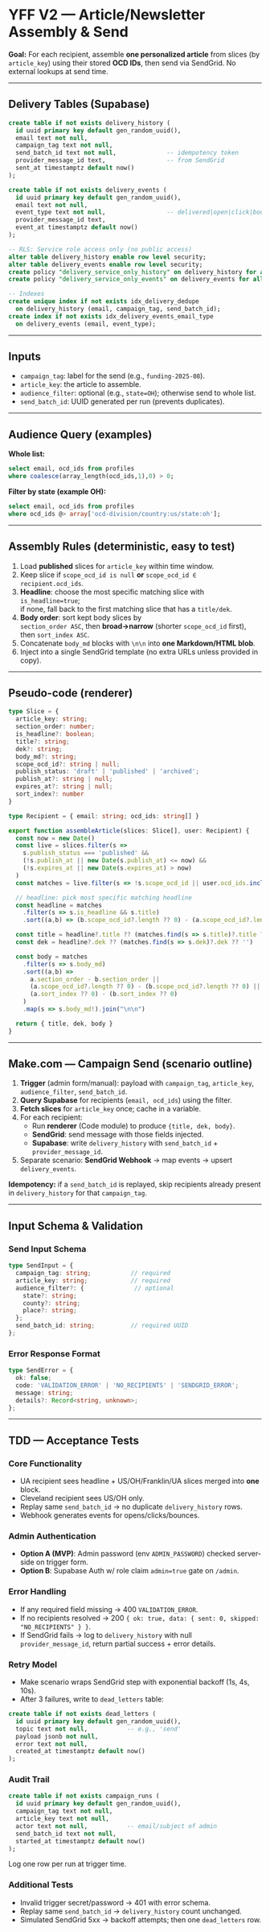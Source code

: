 # YFF V2 — Article/Newsletter Assembly & Send

**Goal:** For each recipient, assemble **one personalized article** from slices (by `article_key`) using their stored **OCD IDs**, then send via SendGrid. No external lookups at send time.

---

## Delivery Tables (Supabase)

```sql
create table if not exists delivery_history (
  id uuid primary key default gen_random_uuid(),
  email text not null,
  campaign_tag text not null,
  send_batch_id text not null,              -- idempotency token
  provider_message_id text,                 -- from SendGrid
  sent_at timestamptz default now()
);

create table if not exists delivery_events (
  id uuid primary key default gen_random_uuid(),
  email text not null,
  event_type text not null,                 -- delivered|open|click|bounce|spamreport|unsubscribe
  provider_message_id text,
  event_at timestamptz default now()
);

-- RLS: Service role access only (no public access)
alter table delivery_history enable row level security;
alter table delivery_events enable row level security;
create policy "delivery_service_only_history" on delivery_history for all using (false);
create policy "delivery_service_only_events" on delivery_events for all using (false);

-- Indexes
create unique index if not exists idx_delivery_dedupe
  on delivery_history (email, campaign_tag, send_batch_id);
create index if not exists idx_delivery_events_email_type
  on delivery_events (email, event_type);
```

---

## Inputs

- `campaign_tag`: label for the send (e.g., `funding-2025-08`).
- `article_key`: the article to assemble.
- `audience_filter`: optional (e.g., `state=OH`); otherwise send to whole list.
- `send_batch_id`: UUID generated per run (prevents duplicates).

---

## Audience Query (examples)

**Whole list:**
```sql
select email, ocd_ids from profiles
where coalesce(array_length(ocd_ids,1),0) > 0;
```

**Filter by state (example OH):**
```sql
select email, ocd_ids from profiles
where ocd_ids @> array['ocd-division/country:us/state:oh'];
```

---

## Assembly Rules (deterministic, easy to test)

1) Load **published** slices for `article_key` within time window.
2) Keep slice if `scope_ocd_id is null` **or** `scope_ocd_id ∈ recipient.ocd_ids`.
3) **Headline**: choose the most specific matching slice with `is_headline=true`;  
   if none, fall back to the first matching slice that has a `title/dek`.
4) **Body order**: sort kept body slices by  
   `section_order ASC`, then **broad→narrow** (shorter `scope_ocd_id` first), then `sort_index ASC`.
5) Concatenate `body_md` blocks with `\n\n` into **one Markdown/HTML blob**.
6) Inject into a single SendGrid template (no extra URLs unless provided in copy).

---

## Pseudo-code (renderer)

```typescript
type Slice = { 
  article_key: string; 
  section_order: number; 
  is_headline?: boolean;
  title?: string; 
  dek?: string; 
  body_md?: string; 
  scope_ocd_id?: string | null;
  publish_status: 'draft' | 'published' | 'archived'; 
  publish_at?: string | null; 
  expires_at?: string | null; 
  sort_index?: number 
}

type Recipient = { email: string; ocd_ids: string[] }

export function assembleArticle(slices: Slice[], user: Recipient) {
  const now = new Date()
  const live = slices.filter(s =>
    s.publish_status === 'published' &&
    (!s.publish_at || new Date(s.publish_at) <= now) &&
    (!s.expires_at || new Date(s.expires_at) > now)
  )
  const matches = live.filter(s => !s.scope_ocd_id || user.ocd_ids.includes(s.scope_ocd_id))

  // headline: pick most specific matching headline
  const headline = matches
    .filter(s => s.is_headline && s.title)
    .sort((a,b) => (b.scope_ocd_id?.length ?? 0) - (a.scope_ocd_id?.length ?? 0))[0]

  const title = headline?.title ?? (matches.find(s => s.title)?.title ?? '')
  const dek = headline?.dek ?? (matches.find(s => s.dek)?.dek ?? '')

  const body = matches
    .filter(s => s.body_md)
    .sort((a,b) =>
      a.section_order - b.section_order ||
      (a.scope_ocd_id?.length ?? 0) - (b.scope_ocd_id?.length ?? 0) ||
      (a.sort_index ?? 0) - (b.sort_index ?? 0)
    )
    .map(s => s.body_md!).join("\n\n")

  return { title, dek, body }
}
```

---

## Make.com — Campaign Send (scenario outline)

1) **Trigger** (admin form/manual): payload with `campaign_tag`, `article_key`, `audience_filter`, `send_batch_id`.
2) **Query Supabase** for recipients (`email, ocd_ids`) using the filter.
3) **Fetch slices** for `article_key` once; cache in a variable.
4) For each recipient:
   - Run **renderer** (Code module) to produce `{title, dek, body}`.
   - **SendGrid**: send message with those fields injected.
   - **Supabase**: write `delivery_history` with `send_batch_id` + `provider_message_id`.
5) Separate scenario: **SendGrid Webhook** → map events → upsert `delivery_events`.

**Idempotency:** if a `send_batch_id` is replayed, skip recipients already present in `delivery_history` for that `campaign_tag`.

---

## Input Schema & Validation

### Send Input Schema
```typescript
type SendInput = {
  campaign_tag: string;           // required
  article_key: string;            // required
  audience_filter?: {              // optional
    state?: string;
    county?: string;
    place?: string;
  };
  send_batch_id: string;          // required UUID
};
```

### Error Response Format
```typescript
type SendError = {
  ok: false;
  code: 'VALIDATION_ERROR' | 'NO_RECIPIENTS' | 'SENDGRID_ERROR';
  message: string;
  details?: Record<string, unknown>;
};
```

---

## TDD — Acceptance Tests

### Core Functionality
- UA recipient sees headline + US/OH/Franklin/UA slices merged into **one** block.
- Cleveland recipient sees US/OH only.
- Replay same `send_batch_id` → no duplicate `delivery_history` rows.
- Webhook generates events for opens/clicks/bounces.

### Admin Authentication
- **Option A (MVP)**: Admin password (env `ADMIN_PASSWORD`) checked server-side on trigger form.
- **Option B**: Supabase Auth w/ role claim `admin=true` gate on `/admin`.

### Error Handling
- If any required field missing → 400 `VALIDATION_ERROR`.
- If no recipients resolved → 200 `{ ok: true, data: { sent: 0, skipped: "NO_RECIPIENTS" } }`.
- If SendGrid fails → log to `delivery_history` with null `provider_message_id`, return partial success + error details.

### Retry Model
- Make scenario wraps SendGrid step with exponential backoff (1s, 4s, 10s).
- After 3 failures, write to `dead_letters` table:

```sql
create table if not exists dead_letters (
  id uuid primary key default gen_random_uuid(),
  topic text not null,           -- e.g., 'send'
  payload jsonb not null,
  error text not null,
  created_at timestamptz default now()
);
```

### Audit Trail
```sql
create table if not exists campaign_runs (
  id uuid primary key default gen_random_uuid(),
  campaign_tag text not null,
  article_key text not null,
  actor text not null,           -- email/subject of admin
  send_batch_id text not null,
  started_at timestamptz default now()
);
```

Log one row per run at trigger time.

### Additional Tests
- Invalid trigger secret/password → 401 with error schema.
- Replay same `send_batch_id` → `delivery_history` count unchanged.
- Simulated SendGrid 5xx → backoff attempts; then one `dead_letters` row.